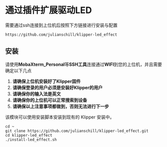 # 通过插件扩展驱动LED

需要通过ssh连接到上位机后按照下方链接进行安装与配置

```
https://github.com/julianschill/klipper-led_effect
```

## 安装

请使用**MobaXterm_Personal**等**SSH工具**连接通过**WIFI**到您的上位机，并且需要确定以下几点

1. **请确保上位机安装好了Klipper固件**
2. **请确保登录的用户必须是安装好Klipper的用户**
3. **请确保你的输入法是英文**
4. **请确保你的上位机可以正常搜索到设备**
5. **请确保以上注意事项都做到，否则无法进行下一步**

该模块可以使用安装脚本安装到现有的 Klipper 安装中。

```
cd ~
git clone https://github.com/julianschill/klipper-led_effect.git
cd klipper-led_effect
./install-led_effect.sh
```
